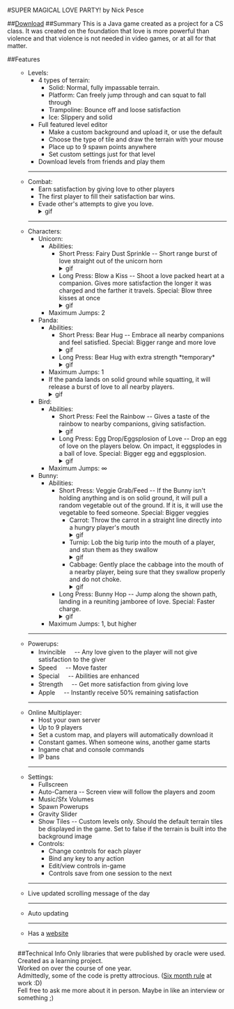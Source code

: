 #SUPER MAGICAL LOVE PARTY!
by Nick Pesce

##[Download](http://smlp.pesce.host/SuperMagicalLoveParty.jar)
##Summary
This is a Java game created as a project for a CS class. It was created on the foundation that love is more powerful than violence and that violence is not needed in video games, or at all for that matter.

##Features  
  <ul>
    <ul>
			<li>Levels:
				<ul>
					<li>
						4 types of terrain:
						<ul>
							<li>Solid: Normal, fully impassable terrain.</li>
							<li>Platform: Can freely jump through and can squat to fall through</li>
							<li>Trampoline: Bounce off and loose satisfaction</li>
							<li>Ice: Slippery and solid</li>
						</ul>
					</li>
					<li>Full featured level editor
						<ul>
							<li>Make a custom background and upload it, or use the default</li>
							<li>Choose the type of tile and draw the terrain with your mouse</li>
							<li>Place up to 9 spawn points anywhere</li>
							<li>Set custom settings just for that level</li>
						</ul>
					</li>
					<li>Download levels from friends and play them</li>
				</ul>
			</li>
			<hr>
			<li>
				Combat:
				<ul>
				<li>Earn satisfaction by giving love to other players</li>
				<li>The first player to fill their satisfaction bar wins.</li>
				<li>Evade other's attempts to give you love. <details><summary>gif</summary><img src="/Screens/Evade.gif"/></details></li>
				</ul>
			</li>
			<hr>
			<li>
				Characters:
				<ul>
					<li>
						Unicorn:
						<ul>
							<li>
								Abilities:
								<ul>
									<li>Short Press: Fairy Dust Sprinkle -- Short range burst of love straight out of the unicorn horn<details><summary>gif</summary><img src="/Screens/UnicornMelee.gif"/></details></li>
									<li>Long Press: Blow a Kiss -- Shoot a love packed heart at a companion. Gives more satisfaction the longer it was charged and the farther it travels. Special: Blow three kisses at once<details><summary>gif</summary><img src="/Screens/UnicornRanged.gif"/></details></li>
								</ul>
							</li>
							<li>Maximum Jumps: 2</li>
						</ul>
					</li>
					<li>
						Panda:
						<ul>
							<li>
								Abilities:
								<ul>
									<li>Short Press: Bear Hug -- Embrace all nearby companions and feel satisfied. Special: Bigger range and more love<details><summary>gif</summary><img src="/Screens/PandaHug.gif"/></details></li>
									<li>Long Press: Bear Hug with extra strength *temporary*<details><summary>gif</summary><img src="/Screens/PandaBigHug.gif"/></details></li>
								</ul>
							</li>
							<li>Maximum Jumps: 1</li>
							<li>If the panda lands on solid ground while squatting, it will release a burst of love to all nearby players.<details><summary>gif</summary><img src="/Screens/PandaJump.gif"/></details></li>
						</ul>
					</li>
					<li>
						Bird:
						<ul>
							<li>
								Abilities:
								<ul>
									<li>Short Press: Feel the Rainbow -- Gives a taste of the rainbow to nearby companions, giving satisfaction.<details><summary>gif</summary><img src="/Screens/BirdShort.gif"/></details></li>
									<li>Long Press: Egg Drop/Eggsplosion of Love -- Drop an egg of love on the players below. On impact, it eggsplodes in a ball of love. Special: Bigger egg and eggsplosion. <details><summary>gif</summary><img src="/Screens/BirdLong.gif"/></details></li>
								</ul>
							</li>
							<li>Maximum Jumps: ∞</li>
						</ul>
					</li>
					<li>
						Bunny:
						<ul>
							<li>
								Abilities:
								<ul>
									<li>Short Press: Veggie Grab/Feed -- If the Bunny isn't holding anything and is on solid ground, it will pull a random vegetable out of the ground. If it is, it will use the vegetable to feed someone. Special: Bigger veggies
										<ul>
											<li>Carrot: Throw the carrot in a straight line directly into a hungry player's mouth<details><summary>gif</summary><img src="/Screens/BunnyCarrot.gif"/></details></li>
											<li>Turnip: Lob the big turip into the mouth of a player, and stun them as they swallow<details><summary>gif</summary><img src="/Screens/BunnyTurnip.gif"/></details></li>
											<li>Cabbage: Gently place the cabbage into the mouth of a nearby player, being sure that they swallow properly and do not choke. <details><summary>gif</summary><img src="/Screens/BunnyCabbage.gif"/></details></li>
										</ul>
									</li>
									<li>Long Press: Bunny Hop -- Jump along the shown path, landing in a reuniting jamboree of love. Special: Faster charge. <details><summary>gif</summary><img src="/Screens/BunnyJump.gif"/></details></li>
								</ul>
							</li>
							<li>Maximum Jumps: 1, but higher</li>
						</ul>
					</li>
				</ul>
			</li>
			<hr>
			<li>
				Powerups:
				<ul>
					<li>Invincible<img src="http://smlp.pesce.host/resources/Sun.png" width="16" height="16"> -- Any love given to the player will not give satisfaction to the giver</li>
					<li>Speed<img src="http://smlp.pesce.host/resources/Boot.png" width="16" height="16"> -- Move faster</li>
					<li>Special<img src="http://smlp.pesce.host/resources/Cupcake.png" width="16" height="16"> -- Abilities are enhanced</li>
					<li>Strength<img src="http://smlp.pesce.host/resources/Potion.png" width="16" height="16"> -- Get more satisfaction from giving love</li>
					<li>Apple<img src="http://smlp.pesce.host/resources/Apple.png" width="16" height="16"> -- Instantly receive 50% remaining satisfaction</li>
				</ul>
			</li>
			<hr>
			<li>
				Online Multiplayer:
				<ul>
					<li>Host your own server</li>
					<li>Up to 9 players</li>
					<li>Set a custom map, and players will automatically download it</li>
					<li>Constant games. When someone wins, another game starts</li>
					<li>Ingame chat and console commands</li>
					<li>IP bans</li>
				</ul>
			</li>
			<hr>
			<li>
				Settings:
				<ul>
					<li>Fullscreen</li>
					<li>Auto-Camera -- Screen view will follow the players and zoom</li>
					<li>Music/Sfx Volumes</li>
					<li>Spawn Powerups</li>
					<li>Gravity Slider</li>
					<li>Show Tiles -- Custom levels only. Should the default terrain tiles be displayed in the game. Set to false if the terrain is built into the background image</li>
					<li>
						Controls:
						<ul>
							<li>Change controls for each player</li>
							<li>Bind any key to any action</li>
							<li>Edit/view controls in-game</li>
							<li>Controls save from one session to the next</li>
						</ul>
					</li>
				</ul>
			</li>
			<hr>
			<li>
				Live updated scrolling message of the day
			</li>
			<hr>
			<li>
				Auto updating
			</li>
			<hr>
			<li>Has a <a href="http://smlp.pesce.host">website</a></li>
			<hr>
		</ul>
	
##Technical Info
Only libraries that were published by oracle were used.<br/>
Created as a learning project.<br/>
Worked on over the course of one year.<br/>
Admittedly, some of the code is pretty attrocious. ([Six month rule](http://blog.marcomonteiro.net/post/the-six-months-rule) at work :D)<br/>
Fell free to ask me more about it in person. Maybe in like an interview or something ;)

